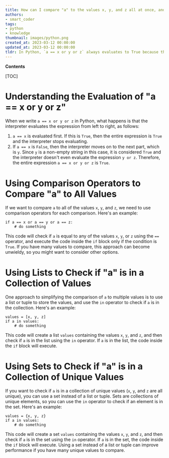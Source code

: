 ```yaml
---
title: How can I compare "a" to the values x, y, and z all at once, and why does the expression "a == x or y or z" always give a true result?
authors:
- smart_coder
tags:
- python
- knowledge
thumbnail: images/python.png
created_at: 2023-03-12 00:00:00
updated_at: 2023-03-12 00:00:00
tldr: In Python, `a == x or y or z` always evaluates to True because the boolean operation `or` returns the first truthy value it encounters between `x`, `y`, and `z`, and to compare `a` to all of those values separately, you should use `a in [x, y, z]`.
---
```


**Contents**

[TOC]

# Understanding the Evaluation of "a == x or y or z"

When we write `a == x or y or z` in Python, what happens is that the interpreter evaluates the expression from left to right, as follows:

1. `a == x` is evaluated first. If this is `True`, then the entire expression is `True` and the interpreter stops evaluating.
2. If `a == x` is `False`, then the interpreter moves on to the next part, which is `y`. Since `y` is a non-empty string in this case, it is considered `True` and the interpreter doesn't even evaluate the expression `y or z`. Therefore, the entire expression `a == x or y or z` is `True`.


# Using Comparison Operators to Compare "a" to All Values

If we want to compare `a` to all of the values `x`, `y`, and `z`, we need to use comparison operators for each comparison. Here's an example:

```
if a == x or a == y or a == z:
    # do something
```

This code will check if `a` is equal to any of the values `x`, `y`, or `z` using the `==` operator, and execute the code inside the `if` block only if the condition is `True`. If you have many values to compare, this approach can become unwieldy, so you might want to consider other options.


# Using Lists to Check if "a" is in a Collection of Values

One approach to simplifying the comparison of `a` to multiple values is to use a list or tuple to store the values, and use the `in` operator to check if `a` is in the collection. Here's an example:

```
values = [x, y, z]
if a in values:
    # do something
```

This code will create a list `values` containing the values `x`, `y`, and `z`, and then check if `a` is in the list using the `in` operator. If `a` is in the list, the code inside the `if` block will execute.


# Using Sets to Check if "a" is in a Collection of Unique Values

If you want to check if `a` is in a collection of unique values (`x`, `y`, and `z` are all unique), you can use a set instead of a list or tuple. Sets are collections of unique elements, so you can use the `in` operator to check if an element is in the set. Here's an example:

```
values = {x, y, z}
if a in values:
    # do something
```

This code will create a set `values` containing the values `x`, `y`, and `z`, and then check if `a` is in the set using the `in` operator. If `a` is in the set, the code inside the `if` block will execute. Using a set instead of a list or tuple can improve performance if you have many unique values to compare.
